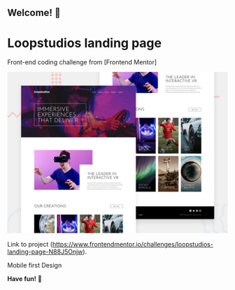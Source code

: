 ## Welcome! 👋

# Loopstudios landing page

Front-end coding challenge from [Frontend Mentor]

![Design preview for the Loopstudios landing page coding challenge](./design/desktop-preview.jpg)

Link to project (https://www.frontendmentor.io/challenges/loopstudios-landing-page-N88J5Onjw).

Mobile first Design

**Have fun!** 🚀
